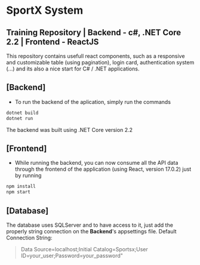 # SportX System

## Training Repository  | Backend - c#, .NET Core 2.2 | Frontend - ReactJS
 This repository contains usefull react components, such as a responsive and customizable table (using pagination), login card, authentication system (...)
 and its also a nice start for C# / .NET applications.
## [Backend]
- To run the backend of the aplication, simply run the commands
```sh
dotnet build
dotnet run
```
The backend was built using .NET Core version 2.2

## [Frontend]
- While running the backend, you can now consume all the API data through the frontend of the application (using React, version 17.0.2)
just by running 
```sh
npm install
npm start
```
## [Database]

The database uses SQLServer and to have access to it, just add the properly string connection on the **Backend**'s appsettings file.
Default Connection String:
> Data Source=localhost;Initial Catalog=Sportsx;User ID=your_user;Password=your_password"
